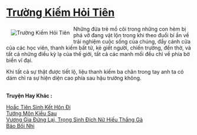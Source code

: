 <a href="https://truyentiki.com/truong-kiem-hoi-tien.30760/" title="Trường Kiếm Hỏi Tiên"><h1>Trường Kiếm Hỏi Tiên</h1></a><div style="display:table"><img align="right" style="float: left; padding: 10px;" src="https://truyentiki.com/a/img/str/src/30760.jpg" alt="Trường Kiếm Hỏi Tiên">Những đứa trẻ mồ côi trong những con hẻm bị phá vỡ đang vật lộn trong khi theo đuổi bí ẩn về trải nghiệm cuộc sống của chúng, đẩy cánh cửa của các học viên, thanh kiếm bất tử, kẻ giết người, chiến trường, đền thờ, và tất cả những điều kỳ lạ của thế giới, tất cả các manh mối đều chỉ về phía bờ biển vĩ đại. <p></p> Khi tất cả sự thật được tiết lộ, liệu thanh kiếm ba chân trong tay anh ta có dám chỉ ra sự hiện diện cao phía sau hậu trường không.</div><p><br><b>Truyện Hay Khác :</b></p><a href="https://truyentiki.com/hoac-tien-sinh-ket-hon-di.30759/" alt="Hoắc Tiên Sinh Kết Hôn Đi">Hoắc Tiên Sinh Kết Hôn Đi</a><br/><a href="https://github.com/nownovels/truyenhay/tree/master/truyenhay/30502/README.md" alt="Tướng Môn Kiều Sau">Tướng Môn Kiều Sau</a><br/><a href="https://github.com/nownovels/top500/tree/master/truyenhay/33611/" alt="Vương Gia Đứng Lại, Trọng Sinh Đích Nữ Hiếu Thắng Gả">Vương Gia Đứng Lại, Trọng Sinh Đích Nữ Hiếu Thắng Gả</a><br/><a href="https://truyentiki.wordpress.com/2020/06/08/bao-boi-nhi/" alt="Bảo Bối Nhi">Bảo Bối Nhi</a><br/>